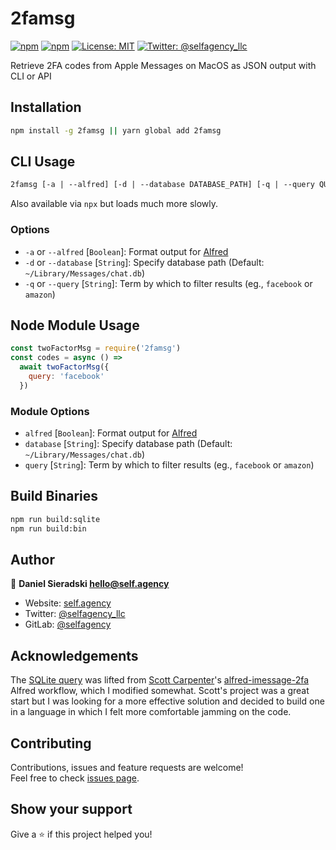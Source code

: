 # 2famsg

[![npm](https://img.shields.io/npm/dt/2famsg.svg)](https://www.npmjs.com/package/2famsg) [![npm](https://img.shields.io/npm/v/2famsg.svg)](https://www.npmjs.com/package/utfu) [![License: MIT](https://img.shields.io/badge/License-MIT-yellow.svg)](https://opensource.org/licenses/MIT) [![Twitter: @selfagency_llc](https://img.shields.io/twitter/follow/selfagency_llc.svg?style=social)](https://twitter.com/selfagency_llc)

Retrieve 2FA codes from Apple Messages on MacOS as JSON output with CLI or API

## Installation

```sh
npm install -g 2famsg || yarn global add 2famsg
```

## CLI Usage

```txt
2famsg [-a | --alfred] [-d | --database DATABASE_PATH] [-q | --query QUERY_TERM]
```

Also available via `npx` but loads much more slowly.

### Options

- `-a` or `--alfred` \[`Boolean`\]: Format output for [Alfred](https://www.alfredapp.com/)
- `-d` or `--database` \[`String`\]: Specify database path (Default: `~/Library/Messages/chat.db`)
- `-q` or `--query` \[`String`\]: Term by which to filter results (eg., `facebook` or `amazon`)

## Node Module Usage

```javascript
const twoFactorMsg = require('2famsg')
const codes = async () =>
  await twoFactorMsg({
    query: 'facebook'
  })
```

### Module Options

- `alfred` \[`Boolean`\]: Format output for [Alfred](https://www.alfredapp.com/)
- `database` \[`String`\]: Specify database path (Default: `~/Library/Messages/chat.db`)
- `query` \[`String`\]: Term by which to filter results (eg., `facebook` or `amazon`)

## Build Binaries

```sh
npm run build:sqlite
npm run build:bin
```

## Author

👤 **Daniel Sieradski <hello@self.agency>**

- Website: [self.agency](https://self.agency)
- Twitter: [@selfagency_llc](https://twitter.com/selfagency_llc)
- GitLab: [@selfagency](https://gitlab.com/selfagency)

## Acknowledgements

The [SQLite query](https://gitlab.com/selfagency/2famsg/-/blob/master/src/query.js) was lifted from [Scott Carpenter](https://github.com/squatto/)'s [alfred-imessage-2fa](https://github.com/squatto/alfred-imessage-2fa) Alfred workflow, which I modified somewhat. Scott's project was a great start but I was looking for a more effective solution and decided to build one in a language in which I felt more comfortable jamming on the code.

## Contributing

Contributions, issues and feature requests are welcome!<br />Feel free to check [issues page](https://gitlab.com/selfagency/2famsg/issues).

## Show your support

Give a ⭐️ if this project helped you!
